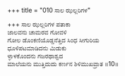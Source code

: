 +++
title = "010 ಸಾಲ ಝಲ್ಲರಿಗಳ"

+++
ಸಾಲ ಝಲ್ಲರಿಗಳ ಪತಾಕಾ   
ಜಾಲವನು ಚಾಮರವ ಗೋವಳಿ   
ಗೋಲ ಡೊಂಕಣಿಯೊಡ್ಡನೆತ್ತಿದ ಸಿಂಧ ಸೀಗುರಿಯ   
ಧೂಳಿಪಟಮಾಡಿದನು ಮಿಡುಕು   
ಳ್ಳಾಳಕೊಂದನು ಗಜರಥಾಶ್ವದ   
ಮಾಲೆಯನು ಮುತ್ತಿದುದು ಕರ್ಣನ ಶಿಳಿಮುಖವ್ರಾತ       ॥10॥